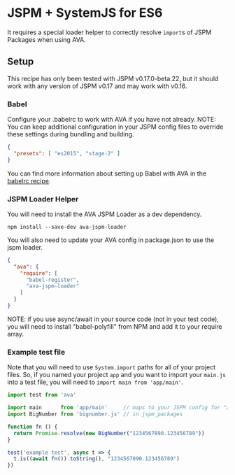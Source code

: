 # JSPM + SystemJS for ES6

It requires a special loader helper to correctly resolve `import`s of JSPM
Packages when using AVA.

## Setup

This recipe has only been tested with JSPM v0.17.0-beta.22, but it should work
with any version of JSPM v0.17 and may work with v0.16.

### Babel

Configure your .babelrc to work with AVA if you have not already. NOTE: You can keep
additional configuration in your JSPM config files to override these settings during
bundling and building.

```json
{
  "presets": [ "es2015", "stage-2" ]
}
```

You can find more information about setting up Babel with AVA in the [babelrc recipe](babelrc.md).

### JSPM Loader Helper

You will need to install the AVA JSPM Loader as a dev dependency.

`npm install --save-dev ava-jspm-loader`

You will also need to update your AVA config in package.json to use the jspm
loader.

```json
{
  "ava": {
    "require": [
      "babel-register",
      "ava-jspm-loader"
    ]
  }
}
```

NOTE: if you use async/await in your source code (not in your test code), you
will need to install "babel-polyfill" from NPM and add it to your require array.

### Example test file

Note that you will need to use `System.import` paths for all of your project
files. So, if you named your project `app` and you want to import your `main.js`
into a test file, you will need to `import main from 'app/main'`.

```js
import test from 'ava'

import main      from 'app/main'     // maps to your JSPM config for "app/main.js"
import BigNumber from 'bignumber.js' // in jspm_packages

function fn () {
  return Promise.resolve(new BigNumber("1234567890.123456789"))
}

test('example test', async t => {
  t.is((await fn()).toString(), "1234567890.123456789")
})
```

